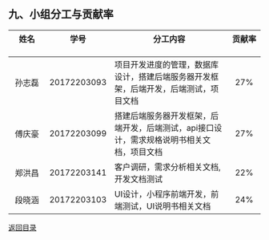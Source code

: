 


##  九、小组分工与贡献率
	
| 姓名 &emsp;&emsp;&emsp; |	学号 </br>&emsp;      |	分工内容 </br>&emsp;    |	贡献率 &emsp;&emsp;|
|:--------:|:------------:|--------------|:---------:|
|孙志磊 |	20172203093|项目开发进度的管理，数据库设计，搭建后端服务器开发框架，后端开发，后端测试，项目文档	|27%|
|傅庆豪	|20172203099|搭建后端服务器开发框架，后端开发，后端测试，api接口设计，需求规格说明书相关文档，项目文档	|27%|
|郑洪昌	|20172203141|客户调研，需求分析相关文档,开发文档测试|	22%|
|段晓涵	|20172203103|UI设计，小程序前端开发，前端测试，UI说明书相关文档|	24%|


[返回目录](README.md)